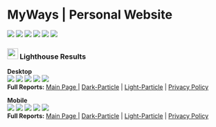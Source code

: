 # MyWays | Personal Website 
<a title="Check it out" target="_blank" href="https://observatory.mozilla.org/analyze/sitdisch.github.io?third-party=false"><img src="https://img.shields.io/mozilla-observatory/grade/sitdisch.github.io?logo=mozilla&label=Observatory" /></a>
<a href="https://github.com/sitdisch/sitdisch.github.io/actions?query=workflow%3ACodeQL" title="Explore it" target="_blank"><img src="https://img.shields.io/github/workflow/status/sitdisch/sitdisch.github.io/CodeQL?logo=github&label=CodeQL" /></a>
<a href="https://github.com/sitdisch/sitdisch.github.io/deployments/activity_log?environment=github-pages" title="Explore it" target="_blank"><img src="https://img.shields.io/github/deployments/sitdisch/sitdisch.github.io/github-pages?logo=github&label=State" /></a>
<img src="https://img.shields.io/github/checks-status/sitdisch/sitdisch.github.io/master?logo=github&label=Checks" />
<a title="Check it out" target="_blank" href="https://sitdisch.github.io"><img src="https://img.shields.io/website?url=https%3A%2F%2Fsitdisch.github.io&label=Website" /></a>
<img src="https://img.shields.io/github/repo-size/sitdisch/sitdisch.github.io?label=RepoSize" />

### <img src="https://raw.githubusercontent.com/GoogleChrome/lighthouse/master/assets/lighthouse-logo.svg" width="25"/> Lighthouse Results

<b>Desktop</b><br>
<img src="https://raw.githubusercontent.com/sitdisch/cloud/master/lighthouse-results/sitdisch/desktop/lighthouse_performance.svg" />
<img src="https://raw.githubusercontent.com/sitdisch/cloud/master/lighthouse-results/sitdisch/desktop/lighthouse_accessibility.svg" />
<img src="https://raw.githubusercontent.com/sitdisch/cloud/master/lighthouse-results/sitdisch/desktop/lighthouse_best-practices.svg" />
<img src="https://raw.githubusercontent.com/sitdisch/cloud/master/lighthouse-results/sitdisch/desktop/lighthouse_seo.svg" />
<img src="https://raw.githubusercontent.com/sitdisch/cloud/master/lighthouse-results/sitdisch/desktop/lighthouse_pwa.svg" /><br>
<b>Full Reports:</b> <a href="https://htmlpreview.github.io/?https://raw.githubusercontent.com/sitdisch/cloud/master/lighthouse-results/sitdisch/desktop/sitdisch_github_io.html" title="Check it out" target="_blank">Main Page </a> | <a href="https://htmlpreview.github.io/?https://raw.githubusercontent.com/sitdisch/cloud/master/lighthouse-results/sitdisch/desktop/sitdisch_github_io_mythemeway_2020_11_01_dark_particle_html.html" title="Check it out" target="_blank">Dark-Particle</a> | <a href="https://htmlpreview.github.io/?https://raw.githubusercontent.com/sitdisch/cloud/master/lighthouse-results/sitdisch/desktop/sitdisch_github_io_mythemeway_2020_11_01_light_particle_html.html" title="Check it out" target="_blank">Light-Particle</a> | <a href="https://htmlpreview.github.io/?https://raw.githubusercontent.com/sitdisch/cloud/master/lighthouse-results/sitdisch/desktop/sitdisch_github_io_privacy_policy_html.html" title="Check it out" target="_blank">Privacy Policy</a>

<b>Mobile</b><br>
<img src="https://raw.githubusercontent.com/sitdisch/cloud/master/lighthouse-results/sitdisch/mobile/lighthouse_performance.svg" />
<img src="https://raw.githubusercontent.com/sitdisch/cloud/master/lighthouse-results/sitdisch/mobile/lighthouse_accessibility.svg" />
<img src="https://raw.githubusercontent.com/sitdisch/cloud/master/lighthouse-results/sitdisch/mobile/lighthouse_best-practices.svg" />
<img src="https://raw.githubusercontent.com/sitdisch/cloud/master/lighthouse-results/sitdisch/mobile/lighthouse_seo.svg" />
<img src="https://raw.githubusercontent.com/sitdisch/cloud/master/lighthouse-results/sitdisch/mobile/lighthouse_pwa.svg" /><br>
<b>Full Reports:</b> <a href="https://htmlpreview.github.io/?https://raw.githubusercontent.com/sitdisch/cloud/master/lighthouse-results/sitdisch/mobile/sitdisch_github_io.html" title="Check it out" target="_blank">Main Page </a> | <a href="https://htmlpreview.github.io/?https://raw.githubusercontent.com/sitdisch/cloud/master/lighthouse-results/sitdisch/mobile/sitdisch_github_io_mythemeway_2020_11_01_dark_particle_html.html" title="Check it out" target="_blank">Dark-Particle</a> | <a href="https://htmlpreview.github.io/?https://raw.githubusercontent.com/sitdisch/cloud/master/lighthouse-results/sitdisch/mobile/sitdisch_github_io_mythemeway_2020_11_01_light_particle_html.html" title="Check it out" target="_blank">Light-Particle</a> | <a href="https://htmlpreview.github.io/?https://raw.githubusercontent.com/sitdisch/cloud/master/lighthouse-results/sitdisch/mobile/sitdisch_github_io_privacy_policy_html.html" title="Check it out" target="_blank">Privacy Policy</a>
